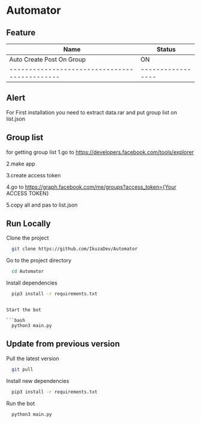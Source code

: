 # Automator


## Feature

| Name                                        |     Status      |
|---------------------------------------------|-----------------|
|     Auto Create Post On Group               |        ON       | 
|---------------------------------------------|-----------------|

## Alert

For First installation you need to extract data.rar and put group list on list.json

## Group list

for getting group list 
1.go to https://developers.facebook.com/tools/explorer

2.make app

3.create access token 

4.go to https://graph.facebook.com/me/groups?access_token={Your ACCESS TOKEN}

5.copy all and pas to list.json

## Run Locally

Clone the project

```bash
  git clone https://github.com/IkuzaDev/Automator
```

Go to the project directory

```bash
  cd Automator
```

Install dependencies

```bash
  pip3 install -r requirements.txt
```

```

Start the bot

```bash
  python3 main.py
```

## Update from previous version

Pull the latest version

```bash
  git pull
```

Install new dependencies

``` bash
  pip3 install -r requirements.txt
```

Run the bot

```bash
  python3 main.py
```
